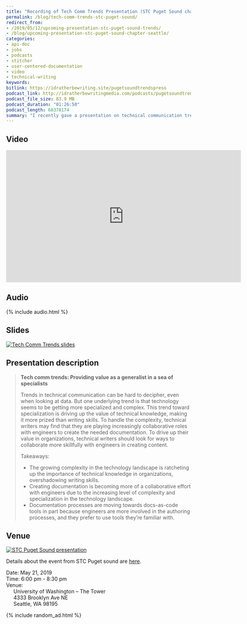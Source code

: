 ```yaml
---
title: "Recording of Tech Comm Trends Presentation (STC Puget Sound chapter)"
permalink: /blog/tech-comm-trends-stc-puget-sound/
redirect_from:
- /2019/05/12/upcoming-presentation-stc-puget-sound-trends/
- /blog/upcoming-presentation-stc-puget-sound-chapter-seattle/
categories:
- api-doc
- jobs
- podcasts
- stitcher
- user-centered-documentation
- video
- technical-writing
keywords:
bitlink: https://idratherbewriting.site/pugetsoundtrendspreso
podcast_link: http://idratherbewritingmedia.com/podcasts/pugetsoundtrends.mp3
podcast_file_size: 83.9 MB
podcast_duration: "01:26:50"
podcast_length: 68378174
summary: "I recently gave a presentation on technical communication trends to the STC Puget Sound Chapter in Seattle, Washington, on May 21, 2019. This is one of the better presentations on trends I've given and culminates a lot of research and other iterations on this topic during the past year. You can view a recording of the presentation, check out the slides, grab the audio file, and see other details here."
---
```


## Video

<iframe width="640" height="360" src="https://www.youtube.com/embed/1bzf6Iytza4" frameborder="0" allow="accelerometer; autoplay; encrypted-media; gyroscope; picture-in-picture" allowfullscreen></iframe>

## Audio

{% include audio.html %}

## Slides

<a href="https://idratherbewriting.com/slides/trends_stc19/#/"><img src="https://idratherbewritingmedia.com/images/trendsslidesthumb.png" style="max-width: 350px" alt="Tech Comm Trends slides"/></a>

## Presentation description

> **Tech comm trends: Providing value as a generalist in a sea of specialists**
>
> Trends in technical communication can be hard to decipher, even when looking at data. But one underlying trend is that technology seems to be getting more specialized and complex. This trend toward specialization is driving up the value of technical knowledge, making it more prized than writing skills. To handle the complexity, technical writers may find that they are playing increasingly collaborative roles with engineers to create the needed documentation. To drive up their value in organizations, technical writers should look for ways to collaborate more skillfully with engineers in creating content.
>
> Takeaways:
>
> - The growing complexity in the technology landscape is ratcheting up the importance of technical knowledge in organizations, overshadowing writing skills.
> - Creating documentation is becoming more of a collaborative effort with engineers due to the increasing level of complexity and specialization in the technology landscape.
> - Documentation processes are moving towards docs-as-code tools in part because engineers are more involved in the authoring processes, and they prefer to use tools they’re familiar with.


## Venue

<a href="https://www.stc-psc.org/event/tech-comm-trends-providing-value-as-a-generalist-in-a-sea-of-specialists/"><img src="https://idratherbewritingmedia.com/images/stcpugetsoundgenspec.png" alt="STC Puget Sound presentation" /></a>

Details about the event from STC Puget sound are [here](https://www.stc-psc.org/event/tech-comm-trends-providing-value-as-a-generalist-in-a-sea-of-specialists/).

Date: May 21, 2019<br/>
Time: 6:00 pm - 8:30 pm<br/>
Venue:<br/>
<span style="margin-left: 20px">University of Washington – The Tower<br/></span>
<span style="margin-left: 20px">4333 Brooklyn Ave NE <br/></span>
<span style="margin-left: 20px">Seattle, WA 98195</span>

{% include random_ad.html %}

